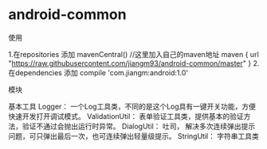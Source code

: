# android-common
使用

1.在repositories 添加 mavenCentral() 
//这里加入自己的maven地址 
maven { 
url "https://raw.githubusercontent.com/jiangm93/android-common/master"
}
2.在dependencies 添加 compile 'com.jiangm:android:1.0'

模块

基本工具 Logger： 一个Log工具类，不同的是这个Log具有一键开关功能，方便快速开发打开调试模式。
ValidationUtil： 表单验证工具类，提供基本的验证方法，验证不通过会抛出运行时异常。
DialogUtil： 吐司， 解决多次连续弹出提示问题，可只弹出最后一次，也可连续弹出轻量级提示。
StringUtil： 字符串工具类
